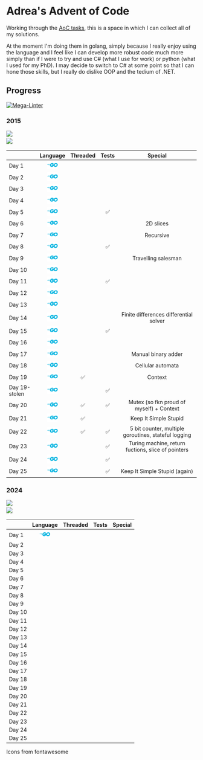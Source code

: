 # Adrea's Advent of Code

Working through the [AoC tasks](https://adventofcode.com), this is a space in which I can collect all of my solutions.

At the moment I'm doing them in golang, simply because I really enjoy using the language and I feel like I can develop more robust code much more simply than if I were to try and use C# (what I use for work) or python (what I used for my PhD). I may decide to switch to C# at some point so that I can hone those skills, but I really do dislike OOP and the tedium of .NET.

## Progress

[![Mega-Linter](https://github.com/adreasnow/AdventOfCode/workflows/Mega-Linter/badge.svg)](https://github.com/adreasnow/AdventOfCode/actions?query=workflow%3AMega-Linter)

### 2015

![](<https://img.shields.io/badge/Stars%20(2015)%20⭐-50-yellow>)<br/>![](<https://img.shields.io/badge/Days%20(2015)-25-red>)

|               |                                             Language                                              |      Threaded      |       Tests        |                       Special                        |
| :------------ | :-----------------------------------------------------------------------------------------------: | :----------------: | :----------------: | :--------------------------------------------------: |
| Day 1         |   <a href="2015/01/README.md"><img src="icons/golang.svg" alt="GoLang" style="width:2em;"></a>    |                    |                    |                                                      |
| Day 2         |   <a href="2015/02/README.md"><img src="icons/golang.svg" alt="GoLang" style="width:2em;"></a>    |                    |                    |                                                      |
| Day 3         |   <a href="2015/03/README.md"><img src="icons/golang.svg" alt="GoLang" style="width:2em;"></a>    |                    |                    |                                                      |
| Day 4         |   <a href="2015/04/README.md"><img src="icons/golang.svg" alt="GoLang" style="width:2em;"></a>    |                    |                    |                                                      |
| Day 5         |   <a href="2015/05/README.md"><img src="icons/golang.svg" alt="GoLang" style="width:2em;"></a>    |                    | :white_check_mark: |                                                      |
| Day 6         |   <a href="2015/06/README.md"><img src="icons/golang.svg" alt="GoLang" style="width:2em;"></a>    |                    |                    |                      2D slices                       |
| Day 7         |   <a href="2015/07/README.md"><img src="icons/golang.svg" alt="GoLang" style="width:2em;"></a>    |                    |                    |                      Recursive                       |
| Day 8         |   <a href="2015/08/README.md"><img src="icons/golang.svg" alt="GoLang" style="width:2em;"></a>    |                    | :white_check_mark: |                                                      |
| Day 9         |   <a href="2015/09/README.md"><img src="icons/golang.svg" alt="GoLang" style="width:2em;"></a>    |                    |                    |                 Travelling salesman                  |
| Day 10        |   <a href="2015/10/README.md"><img src="icons/golang.svg" alt="GoLang" style="width:2em;"></a>    |                    |                    |                                                      |
| Day 11        |   <a href="2015/11/README.md"><img src="icons/golang.svg" alt="GoLang" style="width:2em;"></a>    |                    | :white_check_mark: |                                                      |
| Day 12        |   <a href="2015/12/README.md"><img src="icons/golang.svg" alt="GoLang" style="width:2em;"></a>    |                    |                    |                                                      |
| Day 13        |   <a href="2015/13/README.md"><img src="icons/golang.svg" alt="GoLang" style="width:2em;"></a>    |                    |                    |                                                      |
| Day 14        |   <a href="2015/14/README.md"><img src="icons/golang.svg" alt="GoLang" style="width:2em;"></a>    |                    |                    |        Finite differences differential solver        |
| Day 15        |   <a href="2015/15/README.md"><img src="icons/golang.svg" alt="GoLang" style="width:2em;"></a>    |                    | :white_check_mark: |                                                      |
| Day 16        |   <a href="2015/16/README.md"><img src="icons/golang.svg" alt="GoLang" style="width:2em;"></a>    |                    |                    |                                                      |
| Day 17        |   <a href="2015/17/README.md"><img src="icons/golang.svg" alt="GoLang" style="width:2em;"></a>    |                    |                    |                 Manual binary adder                  |
| Day 18        |   <a href="2015/18/README.md"><img src="icons/golang.svg" alt="GoLang" style="width:2em;"></a>    |                    |                    |                  Cellular automata                   |
| Day 19        |   <a href="2015/19/README.md"><img src="icons/golang.svg" alt="GoLang" style="width:2em;"></a>    | :white_check_mark: |                    |                       Context                        |
| Day 19-stolen | <a href="2015/19-stolen/main.go"><img src="icons/golang.svg" alt="GoLang" style="width:2em;"></a> |                    | :white_check_mark: |                                                      |
| Day 20        |    <a href="2015/20/main.go"><img src="icons/golang.svg" alt="GoLang" style="width:2em;"></a>     | :white_check_mark: | :white_check_mark: |       Mutex (so fkn proud of myself) + Context       |
| Day 21        |    <a href="2015/21/main.go"><img src="icons/golang.svg" alt="GoLang" style="width:2em;"></a>     | :white_check_mark: |                    |                Keep It Simple Stupid                 |
| Day 22        |    <a href="2015/22/main.go"><img src="icons/golang.svg" alt="GoLang" style="width:2em;"></a>     | :white_check_mark: | :white_check_mark: | 5 bit counter, multiple goroutines, stateful logging |
| Day 23        |    <a href="2015/23/main.go"><img src="icons/golang.svg" alt="GoLang" style="width:2em;"></a>     |                    | :white_check_mark: |  Turing machine, return fuctions, slice of pointers  |
| Day 24        |    <a href="2015/24/main.go"><img src="icons/golang.svg" alt="GoLang" style="width:2em;"></a>     |                    | :white_check_mark: |                                                      |
| Day 25        |    <a href="2015/24/main.go"><img src="icons/golang.svg" alt="GoLang" style="width:2em;"></a>     |                    | :white_check_mark: |            Keep It Simple Stupid (again)             |

### 2024

![](<https://img.shields.io/badge/Stars%20(2024)%20⭐-2-yellow>)<br/>![](<https://img.shields.io/badge/Days%20(2024)-1-red>)

|        |                                          Language                                          | Threaded | Tests | Special |
| :----- | :----------------------------------------------------------------------------------------: | :------: | :---: | :-----: |
| Day 1  | <a href="2024/01/main.go"><img src="icons/golang.svg" alt="GoLang" style="width:2em;"></a> |          |       |         |
| Day 2  |                                                                                            |          |       |         |
| Day 3  |                                                                                            |          |       |         |
| Day 4  |                                                                                            |          |       |         |
| Day 5  |                                                                                            |          |       |         |
| Day 6  |                                                                                            |          |       |         |
| Day 7  |                                                                                            |          |       |         |
| Day 8  |                                                                                            |          |       |         |
| Day 9  |                                                                                            |          |       |         |
| Day 10 |                                                                                            |          |       |         |
| Day 11 |                                                                                            |          |       |         |
| Day 12 |                                                                                            |          |       |         |
| Day 13 |                                                                                            |          |       |         |
| Day 14 |                                                                                            |          |       |         |
| Day 15 |                                                                                            |          |       |         |
| Day 16 |                                                                                            |          |       |         |
| Day 17 |                                                                                            |          |       |         |
| Day 18 |                                                                                            |          |       |         |
| Day 19 |                                                                                            |          |       |         |
| Day 20 |                                                                                            |          |       |         |
| Day 21 |                                                                                            |          |       |         |
| Day 22 |                                                                                            |          |       |         |
| Day 23 |                                                                                            |          |       |         |
| Day 24 |                                                                                            |          |       |         |
| Day 25 |                                                                                            |          |       |         |

Icons from fontawesome
